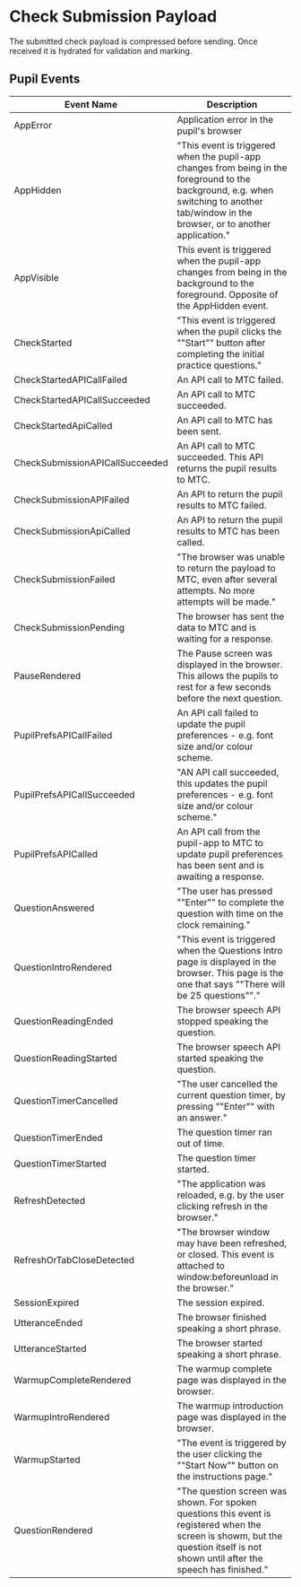 # Check Submission Payload

The submitted check payload is compressed before sending.  Once received it is hydrated for validation and marking.

## Pupil Events

| Event Name | Description |
| --------- | ---------------- |
| AppError | Application error in the pupil's browser |
| AppHidden | "This event is triggered when the pupil-app changes from being in the foreground to the background, e.g. when switching to another tab/window in the browser, or to another application." |
| AppVisible | This event is triggered when the pupil-app changes from being in the background to the foreground. Opposite of the AppHidden event. |
| CheckStarted | "This event is triggered when the pupil clicks the ""Start"" button after completing the initial practice questions." |
| CheckStartedAPICallFailed | An API call to MTC failed. |
| CheckStartedAPICallSucceeded | An API call to MTC succeeded. |
| CheckStartedApiCalled | An API call to MTC has been sent. |
| CheckSubmissionAPICallSucceeded | An API call to MTC succeeded.  This API returns the pupil results to MTC. |
| CheckSubmissionAPIFailed | An API to return the pupil results to MTC failed. |
| CheckSubmissionApiCalled | An API to return the pupil results to MTC has been called. |
| CheckSubmissionFailed | "The browser was unable to return the payload to MTC, even after several attempts. No more attempts will be made." |
| CheckSubmissionPending | The browser has sent the data to MTC and is waiting for a response. |
| PauseRendered | The Pause screen was displayed in the browser. This allows the pupils to rest for a few seconds before the next question. |
| PupilPrefsAPICallFailed | An API call failed to update the pupil preferences - e.g. font size and/or colour scheme. |
| PupilPrefsAPICallSucceeded | "AN API call succeeded, this updates the pupil preferences - e.g. font size and/or colour scheme." |
| PupilPrefsAPICalled | An API call from the pupil-app to MTC to update pupil preferences has been sent and is awaiting a response. |
| QuestionAnswered | "The user has pressed ""Enter"" to complete the question with time on the clock remaining." |
| QuestionIntroRendered | "This event is triggered when the Questions Intro page is displayed in the browser.  This page is the one that says ""There will be 25 questions""." |
| QuestionReadingEnded | The browser speech API stopped speaking the question. |
| QuestionReadingStarted | The browser speech API started speaking the question. |
| QuestionTimerCancelled | "The user cancelled the current question timer, by pressing ""Enter"" with an answer." |
| QuestionTimerEnded | The question timer ran out of time. |
| QuestionTimerStarted | The question timer started. |
| RefreshDetected | "The application was reloaded, e.g. by the user clicking refresh in the browser." |
| RefreshOrTabCloseDetected | "The browser window may have been refreshed, or closed.  This event is attached to window:beforeunload in the browser." |
| SessionExpired | The session expired. |
| UtteranceEnded | The browser finished speaking a short phrase. |
| UtteranceStarted | The browser started speaking a short phrase. |
| WarmupCompleteRendered | The warmup complete page was displayed in the browser. |
| WarmupIntroRendered | The warmup introduction page was displayed in the browser. |
| WarmupStarted | "The event is triggered by the user clicking the ""Start Now"" button on the instructions page." |
| QuestionRendered | "The question screen was shown. For spoken questions this event is registered when the screen is showm, but the question itself is not shown until after the speech has finished." |
